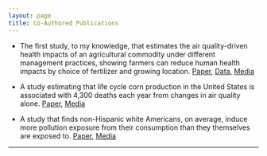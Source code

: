 ```yaml
---
layout: page
title: Co-Authored Publications
---
```


* The first study, to my knowledge, that estimates the air quality-driven health impacts of an agricultural commodity under different management practices, showing farmers can reduce human health impacts by choice of fertilizer and growing location.
[Paper](https://www.sciencedirect.com/science/article/pii/S0961953417303471 "Switchgrass paper"),              [Data](http://sumil.me/sg/map.html "Switchgrass data"),               [Media](https://www.altmetric.com/details/29593966/news)

* A study estimating that life cycle corn production in the United States is associated with 4,300 deaths each year from changes in air quality alone.
 [Paper](https://depts.washington.edu/airqual/Marshall_105.pdf "Corn paper"),               [Media](https://www.altmetric.com/details/58270873/news "Corn media")

* A study that finds non-Hispanic white Americans, on average, induce more pollution exposure from their consumption than they themselves are exposed to.
 [Paper](https://www.pnas.org/content/116/13/6001.short "Racial justice paper"),               [Media](https://www.altmetric.com/details/56853428/news "Corn media")

-----
